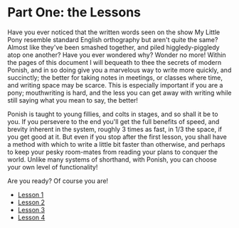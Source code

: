 # Part One: the Lessons

Have you ever noticed that the written words seen on the show My Little Pony
resemble standard English orthography but aren't quite the same? Almost like
they've been smashed together, and piled higgledy-piggledy atop one another?
Have you ever wondered why? Wonder no more! Within the pages of this document I
will bequeath to thee the secrets of modern Ponish, and in so doing give you a
marvelous way to write more quickly, and succinctly; the better for taking notes
in meetings, or classes where time, and writing space may be scarce. This is
especially important if you are a pony; mouthwriting is hard, and the less you
can get away with writing while still saying what you mean to say, the better!

Ponish is taught to young fillies, and colts in stages, and so shall it be to
you. If you persevere to the end you'll get the full benefits of speed, and
brevity inherent in the system, roughly 3 times as fast, in 1/3 the space, if
you get good at it. But even if you stop after the first lesson, you shall have
a method with which to write a little bit faster than otherwise, and perhaps to
keep your pesky room-mates from reading your plans to conquer the world. Unlike
many systems of shorthand, with Ponish, you can choose your own level of
functionality!

Are you ready? Of course you are!

* [Lesson 1](./part-1-lesson-1.md)
* [Lesson 2](./part-1-lesson-2.md)
* [Lesson 3](./part-1-lesson-3.md)
* [Lesson 4](./part-1-lesson-4.md)
